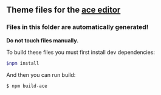 ## Theme files for the [ace editor](https://github.com/ajaxorg/ace)

### Files in this folder are automatically generated!

**Do not touch files manually.**

To build these files you must first install dev dependencies:
```bash
$npm install
```

And then you can run build:
```bash
$ npm build-ace
```
